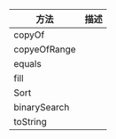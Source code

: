 | 方法         | 描述 |
| ------------ | ---- |
| copyOf       |      |
| copyeOfRange |      |
| equals       |      |
| fill         |      |
| Sort         |      |
| binarySearch |      |
| toString     |      |

